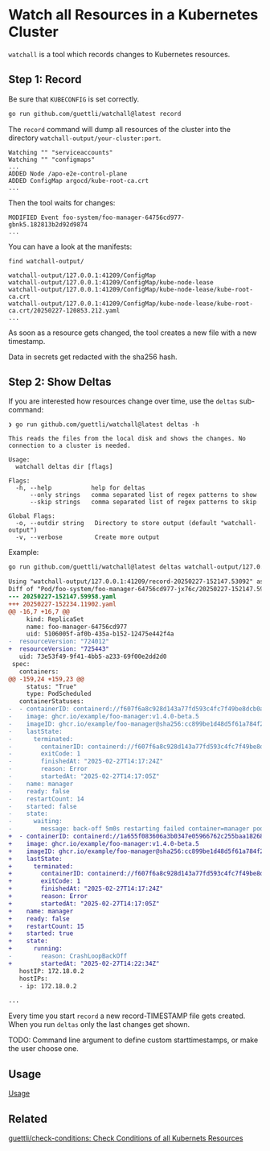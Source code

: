 # Watch all Resources in a Kubernetes Cluster

`watchall` is a tool which records changes to Kubernetes resources.

## Step 1: Record

Be sure that `KUBECONFIG` is set correctly.

```bash
go run github.com/guettli/watchall@latest record
```

The `record` command will dump all resources of the cluster into the directory
`watchall-output/your-cluster:port`.

```log
Watching "" "serviceaccounts"
Watching "" "configmaps"
...
ADDED Node /apo-e2e-control-plane
ADDED ConfigMap argocd/kube-root-ca.crt
...
```

Then the tool waits for changes:

```log
MODIFIED Event foo-system/foo-manager-64756cd977-gbnk5.182813b2d92d9874
...
```

You can have a look at the manifests:

```log
find watchall-output/

watchall-output/127.0.0.1:41209/ConfigMap
watchall-output/127.0.0.1:41209/ConfigMap/kube-node-lease
watchall-output/127.0.0.1:41209/ConfigMap/kube-node-lease/kube-root-ca.crt
watchall-output/127.0.0.1:41209/ConfigMap/kube-node-lease/kube-root-ca.crt/20250227-120853.212.yaml
...
```

As soon as a resource gets changed, the tool creates a new file with a new timestamp.

Data in secrets get redacted with the sha256 hash.

## Step 2: Show Deltas

If you are interested how resources change over time, use the `deltas` sub-command:

```text
❯ go run github.com/guettli/watchall@latest deltas -h

This reads the files from the local disk and shows the changes. No connection to a cluster is needed.

Usage:
  watchall deltas dir [flags]

Flags:
  -h, --help           help for deltas
      --only strings   comma separated list of regex patterns to show
      --skip strings   comma separated list of regex patterns to skip

Global Flags:
  -o, --outdir string   Directory to store output (default "watchall-output")
  -v, --verbose         Create more output
```

Example:

```sh
go run github.com/guettli/watchall@latest deltas watchall-output/127.0.0.1:41209/
```

```diff
Using "watchall-output/127.0.0.1:41209/record-20250227-152147.53092" as start timestamp
Diff of "Pod/foo-system/foo-manager-64756cd977-jx76c/20250227-152147.59958.yaml" "20250227-152234.11902.yaml"
--- 20250227-152147.59958.yaml
+++ 20250227-152234.11902.yaml
@@ -16,7 +16,7 @@
     kind: ReplicaSet
     name: foo-manager-64756cd977
     uid: 5106005f-af0b-435a-b152-12475e442f4a
-  resourceVersion: "724012"
+  resourceVersion: "725443"
   uid: 73e53f49-9f41-4bb5-a233-69f00e2dd2d0
 spec:
   containers:
@@ -159,24 +159,23 @@
     status: "True"
     type: PodScheduled
   containerStatuses:
-  - containerID: containerd://f607f6a8c928d143a77fd593c4fc7f49be8dcb0a8e7fc73b4cfc06da9b90ff00
-    image: ghcr.io/example/foo-manager:v1.4.0-beta.5
-    imageID: ghcr.io/example/foo-manager@sha256:cc899be1d48d5f61a784f240a4db63302d546a401929dda3fd46528e3e535e6e
-    lastState:
-      terminated:
-        containerID: containerd://f607f6a8c928d143a77fd593c4fc7f49be8dcb0a8e7fc73b4cfc06da9b90ff00
-        exitCode: 1
-        finishedAt: "2025-02-27T14:17:24Z"
-        reason: Error
-        startedAt: "2025-02-27T14:17:05Z"
-    name: manager
-    ready: false
-    restartCount: 14
-    started: false
-    state:
-      waiting:
-        message: back-off 5m0s restarting failed container=manager pod=foo-manager-64756cd977-jx76c_foo-system(73e53f49-9f41-4bb5-a233-69f00e2dd2d0)
+  - containerID: containerd://1a655f083606a3b0347e05966762c255baa1826842b58369b00bce543571c3a7
+    image: ghcr.io/example/foo-manager:v1.4.0-beta.5
+    imageID: ghcr.io/example/foo-manager@sha256:cc899be1d48d5f61a784f240a4db63302d546a401929dda3fd46528e3e535e6e
+    lastState:
+      terminated:
+        containerID: containerd://f607f6a8c928d143a77fd593c4fc7f49be8dcb0a8e7fc73b4cfc06da9b90ff00
+        exitCode: 1
+        finishedAt: "2025-02-27T14:17:24Z"
+        reason: Error
+        startedAt: "2025-02-27T14:17:05Z"
+    name: manager
+    ready: false
+    restartCount: 15
+    started: true
+    state:
+      running:
-        reason: CrashLoopBackOff
+        startedAt: "2025-02-27T14:22:34Z"
   hostIP: 172.18.0.2
   hostIPs:
   - ip: 172.18.0.2

...
```

Every time you start `record` a new record-TIMESTAMP file gets created. When you run `deltas` only
the last changes get shown.

TODO: Command line argument to define custom starttimestamps, or make the user choose one.

## Usage

[Usage](https://github.com/guettli/watchall/blob/main/usage.md)

## Related

[guettli/check-conditions: Check Conditions of all Kubernets Resources](https://github.com/guettli/check-conditions)
